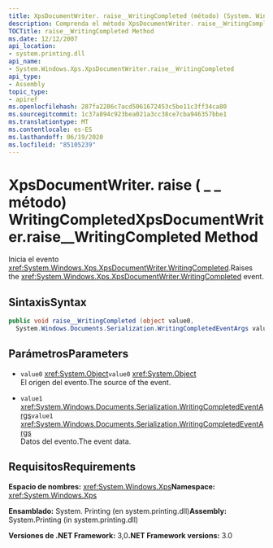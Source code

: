 ```yaml
---
title: XpsDocumentWriter. raise__WritingCompleted (método) (System. Windows. XPS)
description: Comprenda el método XpsDocumentWriter. raise__WritingCompleted, que genera el evento WritingCompleted para un documento XPS (XML Paper Specification) en .NET.
TOCTitle: raise__WritingCompleted Method
ms.date: 12/12/2007
api_location:
- system.printing.dll
api_name:
- System.Windows.Xps.XpsDocumentWriter.raise__WritingCompleted
api_type:
- Assembly
topic_type:
- apiref
ms.openlocfilehash: 287fa2286c7acd5061672453c5be11c3ff34ca80
ms.sourcegitcommit: 1c37a894c923bea021a3cc38ce7cba946357bbe1
ms.translationtype: MT
ms.contentlocale: es-ES
ms.lasthandoff: 06/19/2020
ms.locfileid: "85105239"
---
```

# <a name="xpsdocumentwriterraise__writingcompleted-method"></a><span data-ttu-id="48ca4-103">XpsDocumentWriter. raise ( \_ \_ método) WritingCompleted</span><span class="sxs-lookup"><span data-stu-id="48ca4-103">XpsDocumentWriter.raise\_\_WritingCompleted Method</span></span>

<span data-ttu-id="48ca4-104">Inicia el evento <xref:System.Windows.Xps.XpsDocumentWriter.WritingCompleted>.</span><span class="sxs-lookup"><span data-stu-id="48ca4-104">Raises the <xref:System.Windows.Xps.XpsDocumentWriter.WritingCompleted> event.</span></span>

## <a name="syntax"></a><span data-ttu-id="48ca4-105">Sintaxis</span><span class="sxs-lookup"><span data-stu-id="48ca4-105">Syntax</span></span>

```csharp
public void raise__WritingCompleted (object value0,
  System.Windows.Documents.Serialization.WritingCompletedEventArgs value1);
```

## <a name="parameters"></a><span data-ttu-id="48ca4-106">Parámetros</span><span class="sxs-lookup"><span data-stu-id="48ca4-106">Parameters</span></span>

- <span data-ttu-id="48ca4-107">`value0` <xref:System.Object></span><span class="sxs-lookup"><span data-stu-id="48ca4-107">`value0` <xref:System.Object></span></span>  
  <span data-ttu-id="48ca4-108">El origen del evento.</span><span class="sxs-lookup"><span data-stu-id="48ca4-108">The source of the event.</span></span>

- <span data-ttu-id="48ca4-109">`value1`  <xref:System.Windows.Documents.Serialization.WritingCompletedEventArgs></span><span class="sxs-lookup"><span data-stu-id="48ca4-109">`value1`  <xref:System.Windows.Documents.Serialization.WritingCompletedEventArgs></span></span>  
  <span data-ttu-id="48ca4-110">Datos del evento.</span><span class="sxs-lookup"><span data-stu-id="48ca4-110">The event data.</span></span>

## <a name="requirements"></a><span data-ttu-id="48ca4-111">Requisitos</span><span class="sxs-lookup"><span data-stu-id="48ca4-111">Requirements</span></span>

<span data-ttu-id="48ca4-112">**Espacio de nombres:** <xref:System.Windows.Xps></span><span class="sxs-lookup"><span data-stu-id="48ca4-112">**Namespace:** <xref:System.Windows.Xps></span></span>

<span data-ttu-id="48ca4-113">**Ensamblado:** System. Printing (en system.printing.dll)</span><span class="sxs-lookup"><span data-stu-id="48ca4-113">**Assembly:** System.Printing (in system.printing.dll)</span></span>

<span data-ttu-id="48ca4-114">**Versiones de .NET Framework:** 3,0</span><span class="sxs-lookup"><span data-stu-id="48ca4-114">**.NET Framework versions:** 3.0</span></span>
